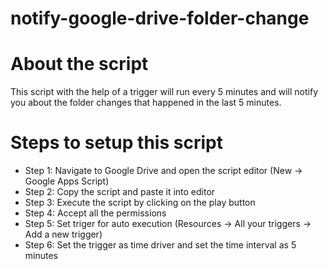 # notify-google-drive-folder-change
# About the script

  This script with the help of a trigger will run every 5 minutes and will notify you about the folder changes that happened in the last 5 minutes.

# Steps to setup this script

- Step 1: Navigate to Google Drive and open the script editor (New -> Google Apps Script)
- Step 2: Copy the script and paste it into editor
- Step 3: Execute the script by clicking on the play button
- Step 4: Accept all the permissions
- Step 5: Set triger for auto execution (Resources -> All your triggers -> Add a new trigger)
- Step 6: Set the trigger as time driver and set the time interval as 5 minutes
